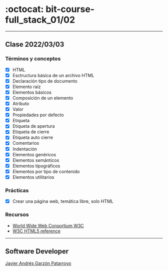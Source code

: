 # :octocat: bit-course-full_stack_01/02
- - -
## Clase 2022/03/03
### Términos y conceptos
* [x] HTML
* [x] Esctructura básica de un archivo HTML
* [x] Declaración tipo de documento
* [x] Elemento raíz
* [x] Elementos básicos
* [x] Composición de un elemento
* [x] Atributo
* [x] Valor
* [x] Propiedades por defecto
* [x] Etiqueta
* [x] Etiqueta de apertura
* [x] Etiqueta de cierre
* [x] Etiqueta auto cierre
* [x] Comentarios
* [x] Indentación
* [x] Elementos genéricos
* [x] Elementos semánticos
* [x] Elementos tipográficos
* [x] Elementos por tipo de contenido
* [x] Elementos utilitarios
### Prácticas
* [x] Crear una página web, temática libre, solo HTML
### Recursos
* [World Wide Web Consortium W3C](https://www.w3.org/)
* [W3C HTML5 reference](https://dev.w3.org/html5/html-author/)
- - -
## Software Developer
[Javier Andrés Garzón Patarroyo](https://javierandres.dev)

